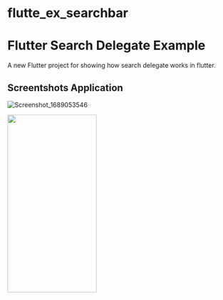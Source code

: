 # flutte_ex_searchbar
# Flutter Search Delegate Example 
A new Flutter project for showing how search delegate works in flutter. 

## Screentshots Application

![Screenshot_1689053546](https://github.com/rajjani88/flutte_ex_searchbar/assets/43672284/b0d2f09f-ada7-49fa-89b8-85721e07e54e)
</br>

<img src="https://github.com/rajjani88/flutte_ex_searchbar/assets/43672284/b0d2f09f-ada7-49fa-89b8-85721e07e54e" width="200" height="400" />
